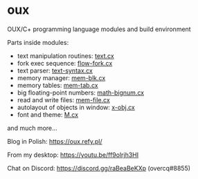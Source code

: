 # oux

OUX/C+ programming language modules and build environment

Parts inside modules:
* text manipulation routines: [text.cx](https://github.com/overcq/oux/tree/master/module/base/text.cx)
* fork exec sequence: [flow-fork.cx](https://github.com/overcq/oux/tree/master/module/base/flow-fork.cx)
* text parser: [text-syntax.cx](https://github.com/overcq/oux/blob/master/module/base/text-syntax.cx)
* memory manager: [mem-blk.cx](https://github.com/overcq/oux/tree/master/module/base/mem-blk.cx)
* memory tables: [mem-tab.cx](https://github.com/overcq/oux/tree/master/module/base/mem-tab.cx)
* big floating-point numbers: [math-bignum.cx](https://github.com/overcq/oux/tree/master/module/base/math-bignum.cx)
* read and write files: [mem-file.cx](https://github.com/overcq/oux/tree/master/module/base/mem-file.cx)
* autolayout of objects in window: [x-obj.cx](https://github.com/overcq/oux/tree/master/module/x-window-hi-cpu/x-obj.cx)
* font and theme: [M.cx](https://github.com/overcq/oux/tree/master/module/x-window-hi-cpu/M.cx)

and much more...

Blog in Polish: https://oux.refy.pl/

From my desktop: https://youtu.be/ff9olrjh3HI

Chat on Discord: https://discord.gg/raBeaBeKXp (overcq#8855)
